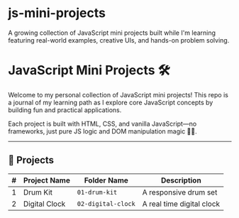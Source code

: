 # js-mini-projects
A growing collection of JavaScript mini projects built while I'm learning featuring real-world examples, creative UIs, and hands-on problem solving.

# JavaScript Mini Projects 🛠️

Welcome to my personal collection of JavaScript mini projects! This repo is a journal of my learning path as I explore core JavaScript concepts by building fun and practical applications.

Each project is built with HTML, CSS, and vanilla JavaScript—no frameworks, just pure JS logic and DOM manipulation magic 🧙‍♂️.

---

## 🚀 Projects

| # | Project Name         | Folder Name         | Description                               |
|---|----------------------|---------------------|-------------------------------------------|
| 1 | Drum Kit             | `01-drum-kit     `  | A responsive drum set                     |
| 2 | Digital Clock       | `02-digital-clock`   | A real time digital clock                 |

<!-- Add more rows as you go -->
